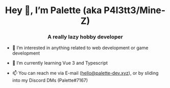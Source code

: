 <h1 align="center">Hey 👋, I’m Palette (aka P4l3tt3/Mine-Z)</h1>
<h3 align="center">A really lazy hobby developer</h3>

- 👀 I’m interested in anything related to web development or game development

- 🌱 I’m currently learning Vue 3 and Typescript

- 📫 You can reach me via E-mail (hello@palette-dev.xyz), or by sliding into my Discord DMs (Palette#7167)

<!---
p4l3tt3/p4l3tt3 is a ✨ special ✨ repository because its `README.md` (this file) appears on your GitHub profile.
You can click the Preview link to take a look at your changes.
--->
